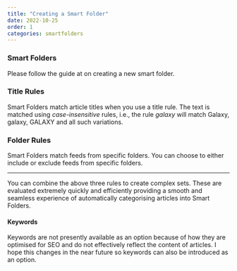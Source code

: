 ```yaml
---
title: "Creating a Smart Folder"
date: 2022-10-25
order: 1
categories: smartfolders
---
```


### Smart Folders

Please follow the guide at []() on creating a new smart folder. 

### Title Rules

Smart Folders match article titles when you use a title rule. The text is matched using *case-insensitive* rules, i.e., the rule *galaxy* will match Galaxy, galaxy, GALAXY and all such variations. 

### Folder Rules 

Smart Folders match feeds from specific folders. You can choose to either include or exclude feeds from specific folders. 

---

You can combine the above three rules to create complex sets. These are evaluated extremely quickly and efficiently providing a smooth and seamless experience of automatically categorising articles into Smart Folders. 

#### Keywords

Keywords are not presently available as an option because of how they are optimised for SEO and do not effectively reflect the content of articles. I hope this changes in the near future so keywords can also be introduced as an option. 
